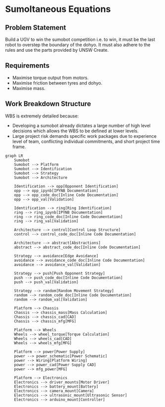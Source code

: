 # Sumoltaneous Equations

## Problem Statement

Build a UGV to win the sumobot competition i.e. to win, it must be the last robot to overstep the boundary of the dohyo. It must also adhere to the rules and use the parts provided by UNSW Create.

## Requirements

- Maximise torque output from motors.
- Maximise friction between tyres and dohyo.
- Maximise mass.

## Work Breakdown Structure

WBS is extremely detailed because:
- Developing a sumobot already dictates a large number of high level decisions which allows the WBS to be defined at lower levels.
- Large project risk demands specific work packages due to experience level of team, conflicting individual commitments, and short project time frame.

```mermaid
graph LR
    Sumobot
    Sumobot --> Platform
    Sumobot --> Identification
    Sumobot --> Strategy
    Sumobot --> Architecture

    Identification --> opp[Opponent Identification]
    opp --> opp_ipynb[IPYNB Documentation]
    opp --> opp_code_doc[Inline Code Documentation]
    opp --> opp_val[Validation]

    Identification --> ring[Ring Identification]
    ring --> ring_ipynb[IPYNB Documentation]
    ring --> ring_code_doc[Inline Code Documentation]
    ring --> ring_val[Validation]

    Architecture --> control[Control Loop Structure]
    control --> control_code_doc[Inline Code Documentation]

    Architecture --> abstract[Abstractions]
    abstract --> abstract_code_doc[Inline Code Documentation]

    Strategy --> avoidance[Edge Avoidance]
    avoidance --> avoidance_code_doc[Inline Code Documentation]
    avoidance --> avoidance_val[Validation]

    Strategy --> push[Push Opponent Strategy]
    push --> push_code_doc[Inline Code Documentation]
    push --> push_val[Validation]

    Strategy --> random[Random Movement Strategy]
    random --> random_code_doc[Inline Code Documentation]
    random --> random_val[Validation]

    Platform --> Chassis
    Chassis --> chassis_mass[Mass Calculation]
    Chassis --> chassis_cad[CAD]
    Chassis --> chassis_mfg[MFG]

    Platform --> Wheels
    Wheels --> wheel_torque[Torque Calculation]
    Wheels --> wheels_cad[CAD]
    Wheels --> wheels_mfg[MFG]

    Platform --> power[Power Supply]
    power --> power_schematic[Power Schematic]
    power --> Wiring[Platform Wiring]
    power --> power_cad[Power Supply CAD]
    power --> mfg_power[MFG]

    Platform --> Electronics
    Electronics --> driver_mounts[Motor Driver]
    Electronics --> battery_mount[Battery]
    Electronics --> camera_mount[Camera]
    Electronics --> ultrasonic_mount[Ultrasonic Sensor]
    Electronics --> arduino_mount[Controller]
```
